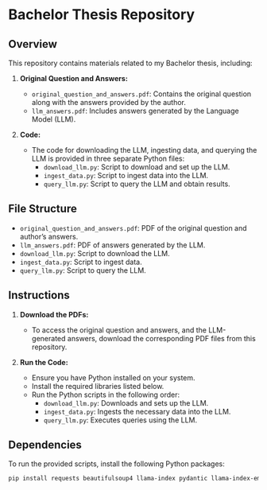 # Bachelor Thesis Repository

## Overview

This repository contains materials related to my Bachelor thesis, including:

1. **Original Question and Answers:**
   - `original_question_and_answers.pdf`: Contains the original question along with the answers provided by the author.
   - `llm_answers.pdf`: Includes answers generated by the Language Model (LLM).

2. **Code:**
   - The code for downloading the LLM, ingesting data, and querying the LLM is provided in three separate Python files:
     - `download_llm.py`: Script to download and set up the LLM.
     - `ingest_data.py`: Script to ingest data into the LLM.
     - `query_llm.py`: Script to query the LLM and obtain results.

## File Structure

- `original_question_and_answers.pdf`: PDF of the original question and author’s answers.
- `llm_answers.pdf`: PDF of answers generated by the LLM.
- `download_llm.py`: Script to download the LLM.
- `ingest_data.py`: Script to ingest data.
- `query_llm.py`: Script to query the LLM.

## Instructions

1. **Download the PDFs:**
   - To access the original question and answers, and the LLM-generated answers, download the corresponding PDF files from this repository.

2. **Run the Code:**
   - Ensure you have Python installed on your system.
   - Install the required libraries listed below.
   - Run the Python scripts in the following order:
     - `download_llm.py`: Downloads and sets up the LLM.
     - `ingest_data.py`: Ingests the necessary data into the LLM.
     - `query_llm.py`: Executes queries using the LLM.

## Dependencies

To run the provided scripts, install the following Python packages:

```bash
pip install requests beautifulsoup4 llama-index pydantic llama-index-embeddings-huggingface llama-hub unstructured callbacks ollama llama-index-llms-ollama huggingface-hub langchain-community llama-index-llms-langchain nltk python-dotenv llama-index-readers-web transformers torch bitsandbytes accelerate
